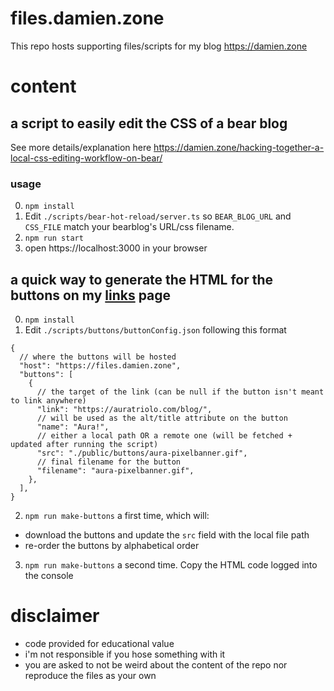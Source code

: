 # files.damien.zone

This repo hosts supporting files/scripts for my blog https://damien.zone

# content

## a script to easily edit the CSS of a bear blog

See more details/explanation here https://damien.zone/hacking-together-a-local-css-editing-workflow-on-bear/

### usage

0. `npm install`
1. Edit `./scripts/bear-hot-reload/server.ts` so `BEAR_BLOG_URL` and `CSS_FILE` match your bearblog's URL/css filename.
2. `npm run start`
3. open https://localhost:3000 in your browser

## a quick way to generate the HTML for the buttons on my [links](https://damien.zone/links) page

0. `npm install`
1. Edit `./scripts/buttons/buttonConfig.json` following this format

```jsonc
{
  // where the buttons will be hosted
  "host": "https://files.damien.zone",
  "buttons": [
    {
      // the target of the link (can be null if the button isn't meant to link anywhere)
      "link": "https://auratriolo.com/blog/",
      // will be used as the alt/title attribute on the button
      "name": "Aura!",
      // either a local path OR a remote one (will be fetched + updated after running the script)
      "src": "./public/buttons/aura-pixelbanner.gif",
      // final filename for the button
      "filename": "aura-pixelbanner.gif",
    },
  ],
}
```

2. `npm run make-buttons` a first time, which will:

- download the buttons and update the `src` field with the local file path
- re-order the buttons by alphabetical order

3. `npm run make-buttons` a second time. Copy the HTML code logged into the console

# disclaimer

- code provided for educational value
- i'm not responsible if you hose something with it
- you are asked to not be weird about the content of the repo nor reproduce the files as your own
